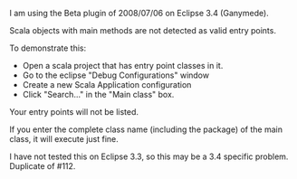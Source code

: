 I am using the Beta plugin of 2008/07/06 on Eclipse 3.4 (Ganymede).

Scala objects with main methods are not detected as valid entry points.

To demonstrate this:

 * Open a scala project that has entry point classes in it.
 * Go to the eclipse "Debug Configurations" window
 * Create a new Scala Application configuration
 * Click "Search..." in the "Main class" box.

Your entry points will not be listed.

If you enter the complete class name (including the package) of the main class, it will execute just fine.

I have not tested this on Eclipse 3.3, so this may be a 3.4 specific problem.
Duplicate of #112.
